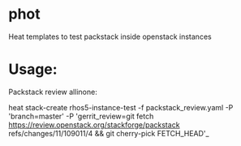 phot
====

Heat templates to test packstack inside openstack instances

Usage:
=====

Packstack review allinone:

heat  stack-create rhos5-instance-test -f packstack_review.yaml -P 'branch=master' -P 'gerrit_review=git fetch https://review.openstack.org/stackforge/packstack refs/changes/11/109011/4 && git cherry-pick FETCH_HEAD'_
